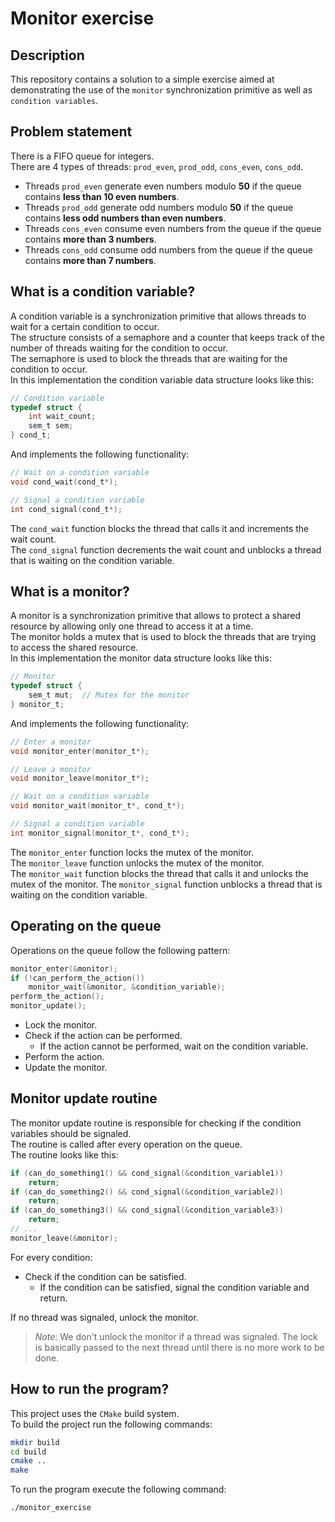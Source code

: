 # Monitor exercise
## Description
This repository contains a solution to a simple exercise aimed at demonstrating the use of the `monitor` synchronization primitive as well as `condition variables`.  

## Problem statement
There is a FIFO queue for integers.  
There are 4 types of threads: `prod_even`, `prod_odd`, `cons_even`, `cons_odd`.

- Threads `prod_even` generate even numbers modulo **50** if the queue contains **less than 10 even numbers**.
- Threads `prod_odd` generate odd numbers modulo **50** if the queue contains **less odd numbers than even numbers**.
- Threads `cons_even` consume even numbers from the queue if the queue contains **more than 3 numbers**.
- Threads `cons_odd` consume odd numbers from the queue if the queue contains **more than 7 numbers**.

## What is a condition variable?
A condition variable is a synchronization primitive that allows threads to wait for a certain condition to occur.  
The structure consists of a semaphore and a counter that keeps track of the number of threads waiting for the condition to occur.  
The semaphore is used to block the threads that are waiting for the condition to occur.  
In this implementation the condition variable data structure looks like this:
```c
// Condition variable
typedef struct {
    int wait_count;  
    sem_t sem;
} cond_t;
```
And implements the following functionality:
```c
// Wait on a condition variable
void cond_wait(cond_t*);

// Signal a condition variable
int cond_signal(cond_t*);
```
The `cond_wait` function blocks the thread that calls it and increments the wait count.  
The `cond_signal` function decrements the wait count and unblocks a thread that is waiting on the condition variable.

## What is a monitor?
A monitor is a synchronization primitive that allows to protect a shared resource by allowing only one thread to access it at a time.  
The monitor holds a mutex that is used to block the threads that are trying to access the shared resource.  
In this implementation the monitor data structure looks like this:
```c
// Monitor
typedef struct {
    sem_t mut;  // Mutex for the monitor
} monitor_t;
```
And implements the following functionality:
```c
// Enter a monitor
void monitor_enter(monitor_t*);

// Leave a monitor
void monitor_leave(monitor_t*);

// Wait on a condition variable
void monitor_wait(monitor_t*, cond_t*);

// Signal a condition variable
int monitor_signal(monitor_t*, cond_t*);
```
The `monitor_enter` function locks the mutex of the monitor.  
The `monitor_leave` function unlocks the mutex of the monitor.  
The `monitor_wait` function blocks the thread that calls it and unlocks the mutex of the monitor.
The `monitor_signal` function unblocks a thread that is waiting on the condition variable.

## Operating on the queue
Operations on the queue follow the following pattern:
```c
monitor_enter(&monitor);
if (!can_perform_the_action())
    monitor_wait(&monitor, &condition_variable);
perform_the_action();
monitor_update();
```
* Lock the monitor.
* Check if the action can be performed.
    * If the action cannot be performed, wait on the condition variable.
* Perform the action.
* Update the monitor.

## Monitor update routine
The monitor update routine is responsible for checking if the condition variables should be signaled.  
The routine is called after every operation on the queue.  
The routine looks like this:
```c
if (can_do_something1() && cond_signal(&condition_variable1))
    return;
if (can_do_something2() && cond_signal(&condition_variable2))
    return;
if (can_do_something3() && cond_signal(&condition_variable3))
    return;
// ...
monitor_leave(&monitor);
```
For every condition:
* Check if the condition can be satisfied.
    * If the condition can be satisfied, signal the condition variable and return.

If no thread was signaled, unlock the monitor.  
> *Note*: We don't unlock the monitor if a thread was signaled. The lock is basically passed to the next thread until there is no more work to be done.

## How to run the program?
This project uses the `CMake` build system.  
To build the project run the following commands:
```bash
mkdir build
cd build
cmake ..
make
```
To run the program execute the following command:
```bash
./monitor_exercise
```